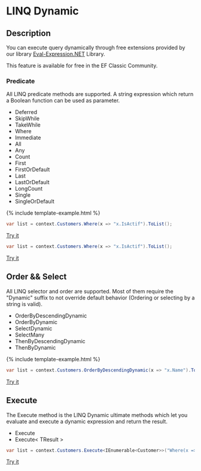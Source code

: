 # LINQ Dynamic

## Description
You can execute query dynamically through free extensions provided by our library [Eval-Expression.NET](http://eval-expression.net/) Library.

This feature is available for free in the EF Classic Community.

### Predicate

All LINQ predicate methods are supported. A string expression which return a Boolean function can be used as parameter.

 - Deferred
 - SkipWhile
 - TakeWhile
 - Where
 - Immediate
 - All
 - Any
 - Count
 - First
 - FirstOrDefault
 - Last
 - LastOrDefault
 - LongCount
 - Single
 - SingleOrDefault

{% include template-example.html %} 
```csharp
var list = context.Customers.Where(x => "x.IsActif").ToList();
```
[Try it](https://dotnetfiddle.net/GTttpq)

```csharp
var list = context.Customers.Where(x => "x.IsActif").ToList();
```
[Try it](https://dotnetfiddle.net/GTttpq)


## Order && Select

All LINQ selector and order are supported. Most of them require the "Dynamic" suffix to not override default behavior (Ordering or selecting by a string is valid).

 - OrderByDescendingDynamic
 - OrderByDynamic
 - SelectDynamic
 - SelectMany
 - ThenByDescendingDynamic
 - ThenByDynamic

{% include template-example.html %} 
```csharp
var list = context.Customers.OrderByDescendingDynamic(x => "x.Name").ToList();
```
[Try it](https://dotnetfiddle.net/Fwjgin)

## Execute

The Execute method is the LINQ Dynamic ultimate methods which let you evaluate and execute a dynamic expression and return the result.

 - Execute
 - Execute< TResult >

```csharp
var list = context.Customers.Execute<IEnumerable<Customer>>("Where(x => x.IsActif == true)").ToList();
```
[Try it](https://dotnetfiddle.net/7S3JS0)

